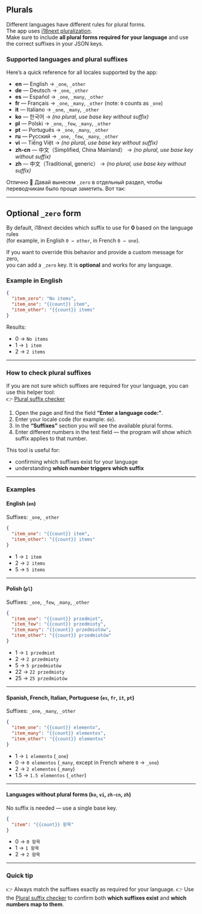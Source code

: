 ## Plurals

Different languages have different rules for plural forms.  
The app uses [i18next pluralization](https://www.i18next.com/translation-function/plurals).  
Make sure to include **all plural forms required for your language** and use the correct suffixes in your JSON keys.

### Supported languages and plural suffixes

Here’s a quick reference for all locales supported by the app:

- **en** — English → `_one`, `_other`  
- **de** — Deutsch → `_one`, `_other`  
- **es** — Español → `_one`, `_many`, `_other`  
- **fr** — Français → `_one`, `_many`, `_other` (note: `0` counts as `_one`)  
- **it** — Italiano → `_one`, `_many`, `_other`  
- **ko** — 한국어 → *(no plural, use base key without suffix)*  
- **pl** — Polski → `_one`, `_few`, `_many`, `_other`  
- **pt** — Português → `_one`, `_many`, `_other`  
- **ru** — Русский → `_one`, `_few`, `_many`, `_other`  
- **vi** — Tiếng Việt → *(no plural, use base key without suffix)*  
- **zh-cn** — 中文（Simplified, China Mainland） → *(no plural, use base key without suffix)*  
- **zh** — 中文（Traditional, generic） → *(no plural, use base key without suffix)*  

Отлично 🙌 Давай вынесем `_zero` в отдельный раздел, чтобы переводчикам было проще заметить. Вот так:

---

## Optional `_zero` form

By default, i18next decides which suffix to use for **0** based on the language rules  
(for example, in English `0 → other`, in French `0 → one`).  

If you want to override this behavior and provide a custom message for zero,  
you can add a `_zero` key. It is **optional** and works for any language.

### Example in English

```json
{
  "item_zero": "No items",
  "item_one": "{{count}} item",
  "item_other": "{{count}} items"
}
````

Results:

* 0 → `No items`
* 1 → `1 item`
* 2 → `2 items`

---

### How to check plural suffixes

If you are not sure which suffixes are required for your language, you can use this helper tool:  
👉 [Plural suffix checker](https://jsfiddle.net/6bpxsgd4)

1. Open the page and find the field **“Enter a language code:”**.  
2. Enter your locale code (for example: `de`).  
3. In the **“Suffixes”** section you will see the available plural forms.  
4. Enter different numbers in the test field — the program will show which suffix applies to that number.

This tool is useful for:
- confirming which suffixes exist for your language  
- understanding **which number triggers which suffix**  

---

### Examples

#### English (`en`)
Suffixes: `_one`, `_other`

```json
{
  "item_one": "{{count}} item",
  "item_other": "{{count}} items"
}
````

* 1 → `1 item`
* 2 → `2 items`
* 5 → `5 items`

---

#### Polish (`pl`)

Suffixes: `_one`, `_few`, `_many`, `_other`

```json
{
  "item_one": "{{count}} przedmiot",
  "item_few": "{{count}} przedmioty",
  "item_many": "{{count}} przedmiotów",
  "item_other": "{{count}} przedmiotów"
}
```

* 1 → `1 przedmiot`
* 2 → `2 przedmioty`
* 5 → `5 przedmiotów`
* 22 → `22 przedmioty`
* 25 → `25 przedmiotów`

---

#### Spanish, French, Italian, Portuguese (`es`, `fr`, `it`, `pt`)

Suffixes: `_one`, `_many`, `_other`

```json
{
  "item_one": "{{count}} elemento",
  "item_many": "{{count}} elementos",
  "item_other": "{{count}} elementos"
}
```

* 1 → `1 elemento` (`_one`)
* 0 → `0 elementos` (`_many`, except in French where `0` → `_one`)
* 2 → `2 elementos` (`_many`)
* 1.5 → `1.5 elementos` (`_other`)

---

#### Languages without plural forms (`ko`, `vi`, `zh-cn`, `zh`)

No suffix is needed — use a single base key.

```json
{
  "item": "{{count}} 항목"
}
```

* 0 → `0 항목`
* 1 → `1 항목`
* 2 → `2 항목`

---

### Quick tip

👉 Always match the suffixes exactly as required for your language.
👉 Use the [Plural suffix checker](https://jsfiddle.net/6bpxsgd4) to confirm both **which suffixes exist** and **which numbers map to them**.
